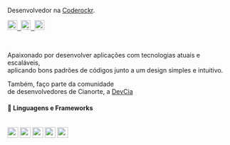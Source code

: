 Desenvolvedor na <a href="https://github.com/Coderockr">Coderockr</a>.

<samp>
  <p>
    <a href="https://twitter.com/virtuzera">
      <img alt="Twitter" width="22px" src="https://raw.githubusercontent.com/anuraghazra/anuraghazra/master/assets/twitter.svg" />
    </a>
    <a href="https://www.linkedin.com/in/vitor-serrano/">
      <img alt="Linkedin" width="22px" src="https://user-images.githubusercontent.com/51726945/87342987-8c340200-c522-11ea-941d-b00a2254696a.png" />
    </a>
    <a href="mailto:vitorserrano@gmail.com">
      <img alt="Gmail" width="22px" src="https://user-images.githubusercontent.com/51726945/97306879-c9a46d00-183d-11eb-8d56-6883a85a4c39.png" />
    </a>
  </p>
</samp>

<br />

Apaixonado por desenvolver aplicações com tecnologias atuais e escaláveis,
<br />aplicando bons padrões de códigos junto a um design simples e intuitivo.

Também, faço parte da comunidade
<br />de desenvolvedores de Cianorte, a <a href="https://github.com/DevCia">DevCia</a>

#### :rocket: Linguagens e Frameworks

<br /><code><img height="24" src="https://user-images.githubusercontent.com/11820690/87189669-6c54d200-c2c7-11ea-8bb3-2d3913a791e3.png"></code>
<code><img height="24" src="https://user-images.githubusercontent.com/11820690/87189447-08320e00-c2c7-11ea-9d79-df814c611594.png"></code>
<code><img height="24" src="https://user-images.githubusercontent.com/11820690/87189442-0700e100-c2c7-11ea-88f0-8250cea308e9.png"></code>
<code><img height="24" src="https://user-images.githubusercontent.com/11820690/87189445-08320e00-c2c7-11ea-8301-e6c929daa087.png"></code>
<code><img height="24" src="https://user-images.githubusercontent.com/11820690/87189443-07997780-c2c7-11ea-8941-443e5ded2234.png"></code>
